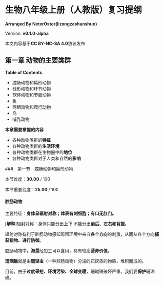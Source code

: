 # 生物八年级上册（人教版）复习提纲

**Arranged By NeterOster(lizongzeshunshun)**

Version: **v0.1.0-alpha**

本文内容基于**CC BY-NC-SA 4.0**协议发布

## 第一章 动物的主要类群

**Table of Contents**

* 腔肠动物和扁形动物
* 线形动物和环节动物
* 软体动物和节肢动物
* 鱼
* 两栖动物和爬行动物
* 鸟
* 哺乳动物


**本章需要掌握的内容**

* 各种动物类群的**特征**
* 各种动物类群的**生活环境**
* 各种动物类群在生物圈中的**地位**
* 各种动物类群对于人类和自然的**影响**




###　第一节　腔肠动物和扁形动物

本节难度：**30.00** / 100

本节重要程度：**25.00** / 100



####  腔肠动物

主要特征：**身体呈辐射对称；体表有刺细胞；有口无肛门。**

[**解释**]辐射对称：身体只能分出**上下** 不能分出**前后、左右和背腹**。

辐射对称有利于腔肠动物感知周围环境中来自**各个方向**的刺激，从而从各个方向**捕获猎物、进行防御**。

腔肠动物中，**海蜇**经加工可以食用，具有较高**营养价值**。

**珊瑚礁**就是由**珊瑚虫**（一种腔肠动物）分泌的石灰质的物质，堆积而成的。

目前，由于**过度采挖、环境污染、全球变暖**，珊瑚礁破坏严重。我们要**保护**珊瑚礁。

